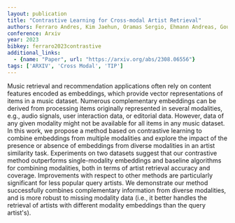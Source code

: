 ```yaml
---
layout: publication
title: "Contrastive Learning for Cross-modal Artist Retrieval"
authors: Ferraro Andres, Kim Jaehun, Oramas Sergio, Ehmann Andreas, Gouyon Fabien
conference: Arxiv
year: 2023
bibkey: ferraro2023contrastive
additional_links:
  - {name: "Paper", url: "https://arxiv.org/abs/2308.06556"}
tags: ['ARXIV', 'Cross Modal', 'TIP']
---
```

Music retrieval and recommendation applications often rely on content features
encoded as embeddings, which provide vector representations of items in a music
dataset. Numerous complementary embeddings can be derived from processing items
originally represented in several modalities, e.g., audio signals, user
interaction data, or editorial data. However, data of any given modality might
not be available for all items in any music dataset. In this work, we propose a
method based on contrastive learning to combine embeddings from multiple
modalities and explore the impact of the presence or absence of embeddings from
diverse modalities in an artist similarity task. Experiments on two datasets
suggest that our contrastive method outperforms single-modality embeddings and
baseline algorithms for combining modalities, both in terms of artist retrieval
accuracy and coverage. Improvements with respect to other methods are
particularly significant for less popular query artists. We demonstrate our
method successfully combines complementary information from diverse modalities,
and is more robust to missing modality data (i.e., it better handles the
retrieval of artists with different modality embeddings than the query
artist's).
